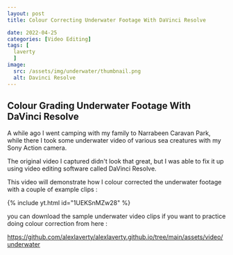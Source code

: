 ```yaml
---
layout: post
title: Colour Correcting Underwater Footage With DaVinci Resolve

date: 2022-04-25
categories: [Video Editing]
tags: [
  laverty
  ]
image:
  src: /assets/img/underwater/thumbnail.png
  alt: Davinci Resolve
---
```


## Colour Grading Underwater Footage With DaVinci Resolve

A while ago I went camping with my family to Narrabeen Caravan Park, while there I took some underwater video of various sea creatures with my Sony Action camera.

The original video I captured didn't look that great, but I was able to fix it up using video editing software called DaVinci Resolve.

This video will demonstrate how I colour corrected the underwater footage with a couple of example clips :

{% include yt.html id="1UEKSnMZw28" %}

you can download the sample underwater video clips if you want to practice doing colour correction from here :

<https://github.com/alexlaverty/alexlaverty.github.io/tree/main/assets/video/underwater>


